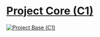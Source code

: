 # [Project Core (C1)](/../../../)
 
[![Project Base (C1)](https://user-images.githubusercontent.com/36441664/167768187-9ace87a3-a7c1-45f2-b5c3-836cfd4dcf06.png)](https://chetabahana.github.io/)

